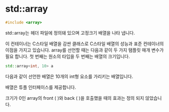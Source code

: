# std::array
 ```cpp
#include <array>
```
std::array는 <array> 헤더 파일에 정의돼 있으며 고정크기 배열을 나타 냅니다. 

이 컨테이너는 C스타일 배열을 감싼 클래스로 C스타일 배열의 성능과 표준 컨테이너의 이점을 가지고 있습니다. 
array를 선언할 때는 다음과 같이 두 가지 탬플릿 매개 변수가 필요 합니다. 첫 번째는 원소의 타입을 두 번째는 배열의 크기입니다. 
```cpp
std::array<int, 10> a
```
다음과 같이 선언한 배열은 10개의 int형 요소를 가리키는 배열입니다.

배열은 튜플 인터페이스를 제공합니다.

크기가 0인 array의 front ( )와 back ( )을 호출했을 때의 효과는 정의 되지 않았습니다.
